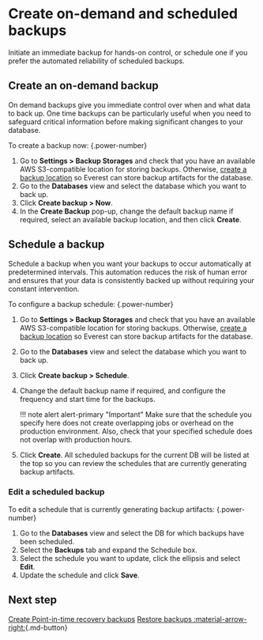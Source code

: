 # Create on-demand and scheduled backups

Initiate an immediate backup for hands-on control, or schedule one if you prefer the automated reliability of scheduled backups.

## Create an on-demand backup

On demand backups give you immediate control over when and what data to back up. One time backups can be particularly useful when you need to safeguard critical information before making significant changes to your database.

To create a backup now:
{.power-number}

1. Go to <i class="uil uil-cog"></i>  **Settings > Backup Storages** and check that you have an available AWS S3-compatible location for storing backups. Otherwise, [create a backup location](../use/CreateBackup.md) so Everest can store backup artifacts for the database. 
2. Go to the <i class="uil uil-database"></i> **Databases** view and select the database which you want to back up.
3. Click **Create backup > Now**.
4. In the **Create Backup** pop-up, change the default backup name if required, select an available backup location, and then click **Create**.

## Schedule a backup

Schedule a backup when you want your backups to occur automatically at predetermined intervals. This automation reduces the risk of human error and ensures that your data is consistently backed up without requiring your constant intervention.

To configure a backup schedule:
{.power-number}

1. Go to <i class="uil uil-cog"></i>  **Settings > Backup Storages** and check that you have an available AWS S3-compatible location for storing backups. Otherwise, [create a backup location](../use/CreateBackup.md) so Everest can store backup artifacts for the database.
2. Go to the <i class="uil uil-database"></i> **Databases** view and select the database which you want to back up.
3. Click **Create backup > Schedule**.
4. Change the default backup name if required, and configure the frequency and start time for the backups.

    !!! note alert alert-primary "Important"
        Make sure that the schedule you specify here does not create overlapping jobs or overhead on the production environment. Also, check that your specified schedule does not overlap with production hours.

5. Click **Create**. All scheduled backups for the current DB will be listed at the top so you can review the schedules that are currently generating backup artifacts.

### Edit a scheduled backup

To edit a schedule that is currently generating backup artifacts:
{.power-number}

1. Go to the <i class="uil uil-database"></i> **Databases** view and select the DB for which  backups have been scheduled.  
2. Select the **Backups** tab and expand the Schedule box.
3. Select the schedule you want to update, click the ellipsis <i class="uil uil-ellipsis-h"></i> and select **Edit**.
4. Update the schedule and click **Save**.

## Next step
[Create Point-in-time recovery backups](CreatePIT)
[Restore backups :material-arrow-right:](RestoreBackup.md){.md-button}